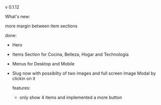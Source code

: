 v 0.1.12

What's new:

more margin between item sections

done:

- Hero
- Items Section for Cocina, Belleza, Hogar and Technologia
- Menus for Desktop and Mobile
- Slug now with possibilty of two images and full screen Image Modal by clickin on it

  features:

  - only show 4 items and implemented a more button
